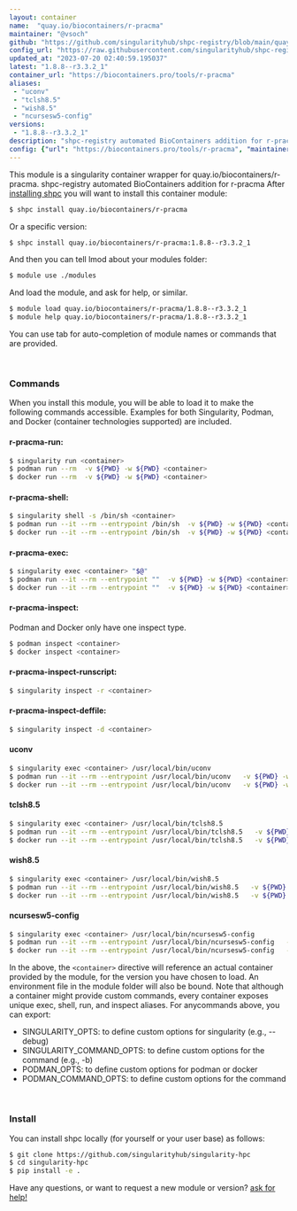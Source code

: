 ```yaml
---
layout: container
name:  "quay.io/biocontainers/r-pracma"
maintainer: "@vsoch"
github: "https://github.com/singularityhub/shpc-registry/blob/main/quay.io/biocontainers/r-pracma/container.yaml"
config_url: "https://raw.githubusercontent.com/singularityhub/shpc-registry/main/quay.io/biocontainers/r-pracma/container.yaml"
updated_at: "2023-07-20 02:40:59.195037"
latest: "1.8.8--r3.3.2_1"
container_url: "https://biocontainers.pro/tools/r-pracma"
aliases:
 - "uconv"
 - "tclsh8.5"
 - "wish8.5"
 - "ncursesw5-config"
versions:
 - "1.8.8--r3.3.2_1"
description: "shpc-registry automated BioContainers addition for r-pracma"
config: {"url": "https://biocontainers.pro/tools/r-pracma", "maintainer": "@vsoch", "description": "shpc-registry automated BioContainers addition for r-pracma", "latest": {"1.8.8--r3.3.2_1": "sha256:9b9490be6786b607496e4b9adbcc1d7417be5861d702391a80b69526b8974496"}, "tags": {"1.8.8--r3.3.2_1": "sha256:9b9490be6786b607496e4b9adbcc1d7417be5861d702391a80b69526b8974496"}, "docker": "quay.io/biocontainers/r-pracma", "aliases": {"uconv": "/usr/local/bin/uconv", "tclsh8.5": "/usr/local/bin/tclsh8.5", "wish8.5": "/usr/local/bin/wish8.5", "ncursesw5-config": "/usr/local/bin/ncursesw5-config"}}
---
```


This module is a singularity container wrapper for quay.io/biocontainers/r-pracma.
shpc-registry automated BioContainers addition for r-pracma
After [installing shpc](#install) you will want to install this container module:


```bash
$ shpc install quay.io/biocontainers/r-pracma
```

Or a specific version:

```bash
$ shpc install quay.io/biocontainers/r-pracma:1.8.8--r3.3.2_1
```

And then you can tell lmod about your modules folder:

```bash
$ module use ./modules
```

And load the module, and ask for help, or similar.

```bash
$ module load quay.io/biocontainers/r-pracma/1.8.8--r3.3.2_1
$ module help quay.io/biocontainers/r-pracma/1.8.8--r3.3.2_1
```

You can use tab for auto-completion of module names or commands that are provided.

<br>

### Commands

When you install this module, you will be able to load it to make the following commands accessible.
Examples for both Singularity, Podman, and Docker (container technologies supported) are included.

#### r-pracma-run:

```bash
$ singularity run <container>
$ podman run --rm  -v ${PWD} -w ${PWD} <container>
$ docker run --rm  -v ${PWD} -w ${PWD} <container>
```

#### r-pracma-shell:

```bash
$ singularity shell -s /bin/sh <container>
$ podman run --it --rm --entrypoint /bin/sh  -v ${PWD} -w ${PWD} <container>
$ docker run --it --rm --entrypoint /bin/sh  -v ${PWD} -w ${PWD} <container>
```

#### r-pracma-exec:

```bash
$ singularity exec <container> "$@"
$ podman run --it --rm --entrypoint ""  -v ${PWD} -w ${PWD} <container> "$@"
$ docker run --it --rm --entrypoint ""  -v ${PWD} -w ${PWD} <container> "$@"
```

#### r-pracma-inspect:

Podman and Docker only have one inspect type.

```bash
$ podman inspect <container>
$ docker inspect <container>
```

#### r-pracma-inspect-runscript:

```bash
$ singularity inspect -r <container>
```

#### r-pracma-inspect-deffile:

```bash
$ singularity inspect -d <container>
```


#### uconv

```bash
$ singularity exec <container> /usr/local/bin/uconv
$ podman run --it --rm --entrypoint /usr/local/bin/uconv   -v ${PWD} -w ${PWD} <container> -c " $@"
$ docker run --it --rm --entrypoint /usr/local/bin/uconv   -v ${PWD} -w ${PWD} <container> -c " $@"
```


#### tclsh8.5

```bash
$ singularity exec <container> /usr/local/bin/tclsh8.5
$ podman run --it --rm --entrypoint /usr/local/bin/tclsh8.5   -v ${PWD} -w ${PWD} <container> -c " $@"
$ docker run --it --rm --entrypoint /usr/local/bin/tclsh8.5   -v ${PWD} -w ${PWD} <container> -c " $@"
```


#### wish8.5

```bash
$ singularity exec <container> /usr/local/bin/wish8.5
$ podman run --it --rm --entrypoint /usr/local/bin/wish8.5   -v ${PWD} -w ${PWD} <container> -c " $@"
$ docker run --it --rm --entrypoint /usr/local/bin/wish8.5   -v ${PWD} -w ${PWD} <container> -c " $@"
```


#### ncursesw5-config

```bash
$ singularity exec <container> /usr/local/bin/ncursesw5-config
$ podman run --it --rm --entrypoint /usr/local/bin/ncursesw5-config   -v ${PWD} -w ${PWD} <container> -c " $@"
$ docker run --it --rm --entrypoint /usr/local/bin/ncursesw5-config   -v ${PWD} -w ${PWD} <container> -c " $@"
```



In the above, the `<container>` directive will reference an actual container provided
by the module, for the version you have chosen to load. An environment file in the
module folder will also be bound. Note that although a container
might provide custom commands, every container exposes unique exec, shell, run, and
inspect aliases. For anycommands above, you can export:

 - SINGULARITY_OPTS: to define custom options for singularity (e.g., --debug)
 - SINGULARITY_COMMAND_OPTS: to define custom options for the command (e.g., -b)
 - PODMAN_OPTS: to define custom options for podman or docker
 - PODMAN_COMMAND_OPTS: to define custom options for the command

<br>

### Install

You can install shpc locally (for yourself or your user base) as follows:

```bash
$ git clone https://github.com/singularityhub/singularity-hpc
$ cd singularity-hpc
$ pip install -e .
```

Have any questions, or want to request a new module or version? [ask for help!](https://github.com/singularityhub/singularity-hpc/issues)